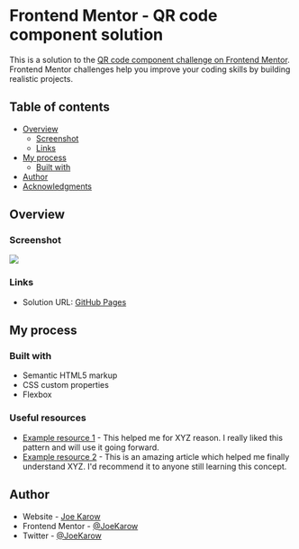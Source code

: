 # Frontend Mentor - QR code component solution

This is a solution to the [QR code component challenge on Frontend Mentor](https://www.frontendmentor.io/challenges/qr-code-component-iux_sIO_H). Frontend Mentor challenges help you improve your coding skills by building realistic projects. 

## Table of contents

- [Overview](#overview)
  - [Screenshot](#screenshot)
  - [Links](#links)
- [My process](#my-process)
  - [Built with](#built-with)
- [Author](#author)
- [Acknowledgments](#acknowledgments)


## Overview

### Screenshot

![](./screenshot.jpeg)



### Links

- Solution URL: [GitHub Pages](https://joekarow.github.io/frontendmentor.io/qr-code-component-main/)

## My process

### Built with

- Semantic HTML5 markup
- CSS custom properties
- Flexbox


### Useful resources

- [Example resource 1](https://www.example.com) - This helped me for XYZ reason. I really liked this pattern and will use it going forward.
- [Example resource 2](https://www.example.com) - This is an amazing article which helped me finally understand XYZ. I'd recommend it to anyone still learning this concept.


## Author

- Website - [Joe Karow](https://joekarow.dev)
- Frontend Mentor - [@JoeKarow](https://www.frontendmentor.io/profile/JoeKarow)
- Twitter - [@JoeKarow](https://www.twitter.com/JoeKarow)




